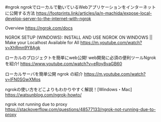 #ngrok
ngrokでローカルで動いているWebアプリケーションをインターネットに公開する方法
https://footprints.link/articles/ja/n-machida/expose-local-develop-server-to-the-internet-with-ngrok

Overview
https://ngrok.com/docs

NGROK SETUP (WINDOWS): INSTALL AND USE NGROK ON WINDOWS || Make your Localhost Available for All
https://m.youtube.com/watch?v=XhRmn9Y8Agk

ローカルのプロジェクトを簡単にweb公開! web開発に必須の便利ツールNgrokを紹介!
https://www.youtube.com/watch?v=eRoy8vaGB60

ローカルサーバを簡単公開 ngrok の紹介
https://m.youtube.com/watch?v=lFN0SGwXMos

ngrokの使い方をどこよりもわかりやすく解説！[Windows・Mac]
https://watsunblog.com/ngrok-howto/

ngrok not running due to proxy
https://stackoverflow.com/questions/48577133/ngrok-not-running-due-to-proxy
